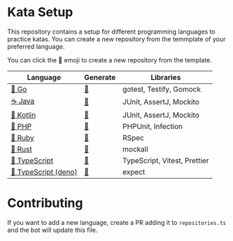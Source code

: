 # Kata Setup

<!-- This file is generated by src/generate.ts -->
<!-- Do not edit this file manually -->

This repository contains a setup for different programming languages to practice katas.
You can create a new repository from the temmplate of your preferred language.

You can click the 🚀 emoji to create a new repository from the template.

| Language | Generate | Libraries |
| --- | --- | --- |
| [🐹 Go](https://github.com/AgileCraftsmanshipCanarias/kata-setup-go) | [🚀](https://github.com/AgileCraftsmanshipCanarias/kata-setup-go/generate) | gotest, Testify, Gomock |
| [☕ Java](https://github.com/AgileCraftsmanshipCanarias/kata-setup-java) | [🚀](https://github.com/AgileCraftsmanshipCanarias/kata-setup-java/generate) | JUnit, AssertJ, Mockito |
| [🧩 Kotlin](https://github.com/AgileCraftsmanshipCanarias/kata-setup-kotlin) | [🚀](https://github.com/AgileCraftsmanshipCanarias/kata-setup-kotlin/generate) | JUnit, AssertJ, Mockito |
| [🐘 PHP](https://github.com/AgileCraftsmanshipCanarias/kata-setup-php) | [🚀](https://github.com/AgileCraftsmanshipCanarias/kata-setup-php/generate) | PHPUnit, Infection |
| [💎 Ruby](https://github.com/AgileCraftsmanshipCanarias/kata-setup-ruby) | [🚀](https://github.com/AgileCraftsmanshipCanarias/kata-setup-ruby/generate) | RSpec |
| [🦀 Rust](https://github.com/AgileCraftsmanshipCanarias/kata-setup-rust) | [🚀](https://github.com/AgileCraftsmanshipCanarias/kata-setup-rust/generate) | mockall |
| [💬 TypeScript](https://github.com/AgileCraftsmanshipCanarias/kata-setup-typescript) | [🚀](https://github.com/AgileCraftsmanshipCanarias/kata-setup-typescript/generate) | TypeScript, Vitest, Prettier |
| [🦕 TypeScript (deno)](https://github.com/AgileCraftsmanshipCanarias/kata-setup-typescript-deno) | [🚀](https://github.com/AgileCraftsmanshipCanarias/kata-setup-typescript-deno/generate) | expect |

# Contributing

If you want to add a new language, create a PR adding it to `repositories.ts` and the bot will update this file.


